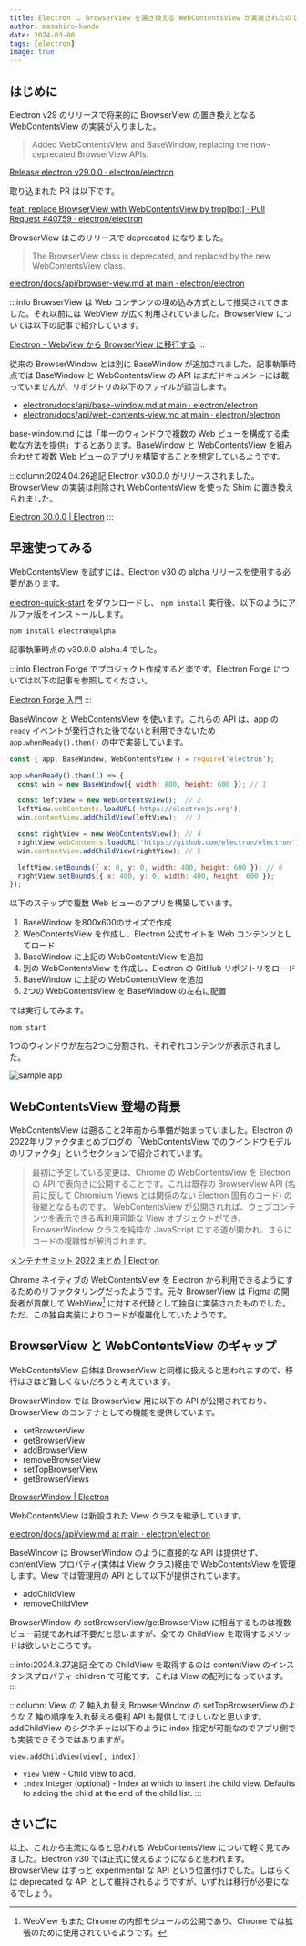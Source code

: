 ```yaml
---
title: Electron に BrowserView を置き換える WebContentsView が実装されたので見てみる
author: masahiro-kondo
date: 2024-03-06
tags: [electron]
image: true
---
```


## はじめに

Electron v29 のリリースで将来的に BrowserView の置き換えとなる WebContentsView の実装が入りました。

> Added WebContentsView and BaseWindow, replacing the now-deprecated BrowserView APIs.

[Release electron v29.0.0 · electron/electron](https://github.com/electron/electron/releases/tag/v29.0.0)

取り込まれた PR は以下です。

[feat: replace BrowserView with WebContentsView by trop[bot] · Pull Request #40759 · electron/electron](https://github.com/electron/electron/pull/40759)

BrowserView はこのリリースで deprecated になりました。

> The BrowserView class is deprecated, and replaced by the new WebContentsView class.

[electron/docs/api/browser-view.md at main · electron/electron](https://github.com/electron/electron/blob/main/docs/api/browser-view.md)

:::info
BrowserView は Web コンテンツの埋め込み方式として推奨されてきました。それ以前には WebView が広く利用されていました。BrowserView については以下の記事で紹介しています。

[Electron - WebView から BrowserView に移行する](/blogs/2022/01/07/electron-browserview/)
:::

従来の BrowserWindow とは別に BaseWindow が追加されました。記事執筆時点では BaseWindow と WebContentsView の API はまだドキュメントには載っていませんが、リポジトリの以下のファイルが該当します。

- [electron/docs/api/base-window.md at main · electron/electron](https://github.com/electron/electron/blob/main/docs/api/base-window.md)
- [electron/docs/api/web-contents-view.md at main · electron/electron](https://github.com/electron/electron/blob/main/docs/api/web-contents-view.md)

base-window.md には「単一のウィンドウで複数の Web ビューを構成する柔軟な方法を提供」するとあります。BaseWindow と WebContentsView を組み合わせて複数 Web ビューのアプリを構築することを想定しているようです。

:::column:2024.04.26追記
Electron v30.0.0 がリリースされました。BrowserView の実装は削除され WebContentsView を使った Shim に置き換えられました。

[Electron 30.0.0 | Electron](https://www.electronjs.org/blog/electron-30-0)
:::

## 早速使ってみる

WebContentsView を試すには、Electron v30 の alpha リリースを使用する必要があります。

[electron-quick-start](https://github.com/electron/electron-quick-start) をダウンロードし、 `npm install` 実行後、以下のようにアルファ版をインストールします。

```shell
npm install electron@alpha
```

記事執筆時点の v30.0.0-alpha.4 でした。

:::info
Electron Forge でプロジェクト作成すると楽です。Electron Forge については以下の記事を参照してください。

[Electron Forge 入門](/blogs/2024/01/29/electron-forge-introduction/)
:::


BaseWindow と WebContentsView を使います。これらの API は、app の `ready` イベントが発行された後でないと利用できないため `app.whenReady().then()` の中で実装しています。

```javascript:index.js
const { app, BaseWindow, WebContentsView } = require('electron');

app.whenReady().then(() => {
  const win = new BaseWindow({ width: 800, height: 600 }); // 1

  const leftView = new WebContentsView();  // 2
  leftView.webContents.loadURL('https://electronjs.org');
  win.contentView.addChildView(leftView);  // 3

  const rightView = new WebContentsView(); // 4
  rightView.webContents.loadURL('https://github.com/electron/electron');
  win.contentView.addChildView(rightView); // 5

  leftView.setBounds({ x: 0, y: 0, width: 400, height: 600 }); // 6
  rightView.setBounds({ x: 400, y: 0, width: 400, height: 600 });
});
```
以下のステップで複数 Web ビューのアプリを構築しています。

1. BaseWindow を800x600のサイズで作成
2. WebContentsView を作成し、Electron 公式サイトを Web コンテンツとしてロード
3. BaseWindow に上記の WebContentsView を追加
4. 別の WebContentsView を作成し、Electron の GitHub リポジトリをロード
5. BaseWindow に上記の WebContentsView を追加
6. 2つの WebContentsView を BaseWindow の左右に配置

では実行してみます。

```shell
npm start
```

1つのウィンドウが左右2つに分割され、それぞれコンテンツが表示されました。

![sample app](https://i.gyazo.com/73b2a9b15ad4c33b911254d2dc9e42a9.png)

## WebContentsView 登場の背景
WebContentsView は遡ること2年前から準備が始まっていました。Electron の2022年リファクタまとめブログの「WebContentsView でのウインドウモデルのリファクタ」というセクションで紹介されています。

> 最初に予定している変更は、Chrome の WebContentsView を Electron の API で表向きに公開することです。これは既存の BrowserView API (名前に反して Chromium Views とは関係のない Electron 固有のコード) の後継となるものです。 WebContentsView が公開されれば、ウェブコンテンツを表示できる再利用可能な View オブジェクトができ、BrowserWindow クラスを純粋な JavaScript にする道が開かれ、さらにコードの複雑性が解消されます。

[メンテナサミット 2022 まとめ | Electron](https://www.electronjs.org/ja/blog/maintainer-summit-2022-recap)

Chrome ネイティブの WebContentsView を Electron から利用できるようにするためのリファクタリングだったようです。元々 BrowserView は Figma の開発者が貢献して WebView[^1] に対する代替として独自に実装されたものでした。ただ、この独自実装によりコードが複雑化していたようです。

[^1]: WebView もまた Chrome の内部モジュールの公開であり、Chrome では拡張のために使用されているようです。

## BrowserView と WebContentsView のギャップ
WebContentsView 自体は BrowserView と同様に扱えると思われますので、移行はさほど難しくないだろうと考えています。

BrowserWindow では BrowserView 用に以下の API が公開されており、BrowserView のコンテナとしての機能を提供しています。

- setBrowserView
- getBrowserView
- addBrowserView
- removeBrowserView
- setTopBrowserView
- getBrowserViews

[BrowserWindow | Electron](https://www.electronjs.org/ja/docs/latest/api/browser-window)

WebContentsView は新設された View クラスを継承しています。

[electron/docs/api/view.md at main · electron/electron](https://github.com/electron/electron/blob/main/docs/api/view.md)

BaseWindow は BrowserWindow のように直接的な API は提供せず、contentView プロパティ(実体は View クラス)経由で WebContentsView を管理します。View では管理用の API として以下が提供されています。

- addChildView
- removeChildView

BrowserWindow の setBrowserView/getBrowserView に相当するものは複数ビュー前提であれば不要だと思いますが、全ての ChildView を取得するメソッドは欲しいところです。

:::info:2024.8.27追記
全ての ChildView を取得するのは contentView のインスタンスプロパティ children で可能です。これは View の配列になっています。
:::

:::column: View の Z 軸入れ替え
BrowserWindow の setTopBrowserView のような Z 軸の順序を入れ替える便利 API も提供してほしいなと思います。addChildView のシグネチャは以下のように index 指定が可能なのでアプリ側でも実装できそうではありますが。

`view.addChildView(view[, index])`
 - `view` View - Child view to add.
 - `index` Integer (optional) - Index at which to insert the child view. Defaults to adding the child at the end of the child list.
:::

## さいごに
以上、これから主流になると思われる WebContentsView について軽く見てみました。Electron v30 では正式に使えるようになると思われます。
BrowserView はずっと experimental な API という位置付けでした。しばらくは deprecated な API として維持されるようですが、いずれは移行が必要になるでしょう。
